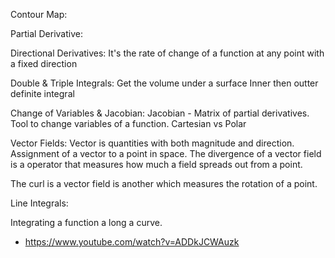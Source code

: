 Contour Map:

Partial Derivative:

Directional Derivatives:
It's the rate of change of a function at any point with a fixed direction

Double & Triple Integrals:
Get the volume under a surface
Inner then outter definite integral

Change of Variables & Jacobian:
Jacobian - Matrix of partial derivatives. Tool to change variables of a function.
Cartesian vs Polar

Vector Fields:
Vector is quantities with both magnitude and direction.
Assignment of a vector to a point in space.
The divergence of a vector field is a operator that measures how much a field spreads out from a point.

The curl is a vector field is another which measures the rotation of a point.

Line Integrals:

Integrating a function a long a curve.

- https://www.youtube.com/watch?v=ADDkJCWAuzk
